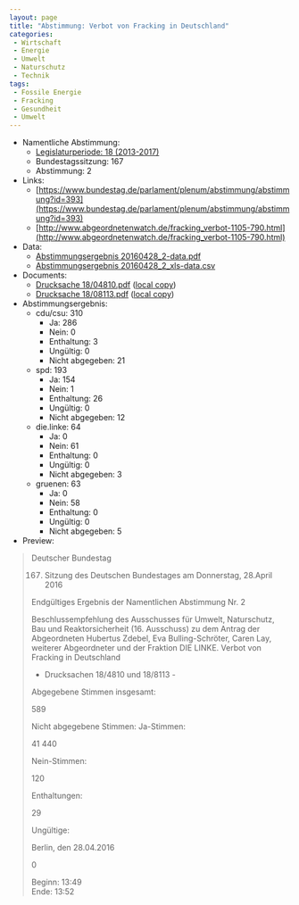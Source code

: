 ```yaml
---
layout: page
title: "Abstimmung: Verbot von Fracking in Deutschland"
categories:
 - Wirtschaft
 - Energie
 - Umwelt
 - Naturschutz 
 - Technik
tags:
 - Fossile Energie
 - Fracking
 - Gesundheit
 - Umwelt
---
```


* Namentliche Abstimmung:
    * [Legislaturperiode: 18 (2013-2017)](https://de.wikipedia.org/wiki/18._Deutscher_Bundestag)
    * Bundestagssitzung: 167
    * Abstimmung: 2
* Links: 
    * [https://www.bundestag.de/parlament/plenum/abstimmung/abstimmung?id=393](https://www.bundestag.de/parlament/plenum/abstimmung/abstimmung?id=393)
    * [http://www.abgeordnetenwatch.de/fracking_verbot-1105-790.html](http://www.abgeordnetenwatch.de/fracking_verbot-1105-790.html)
* Data: 
    * [Abstimmungsergebnis 20160428_2-data.pdf](/res/abstimmungsliste/20160428_2-data.pdf)
    * [Abstimmungsergebnis 20160428_2_xls-data.csv](/res/abstimmungsliste/analyses/20160428_2_xls-data.csv)
* Documents: 
    * [Drucksache 18/04810.pdf](http://dip21.bundestag.de/dip21/btd/18/048/1804810.pdf) ([local copy](/res/abstimmungsdaten/018-167-02/1804810.pdf))
    * [Drucksache 18/08113.pdf](http://dip21.bundestag.de/dip21/btd/18/081/1808113.pdf) ([local copy](/res/abstimmungsdaten/018-167-02/1808113.pdf))
* Abstimmungsergebnis:
    * cdu/csu: 310
        * Ja: 286
        * Nein: 0
        * Enthaltung: 3
        * Ungültig: 0
        * Nicht abgegeben: 21
    * spd: 193
        * Ja: 154
        * Nein: 1
        * Enthaltung: 26
        * Ungültig: 0
        * Nicht abgegeben: 12
    * die.linke: 64
        * Ja: 0
        * Nein: 61
        * Enthaltung: 0
        * Ungültig: 0
        * Nicht abgegeben: 3
    * gruenen: 63
        * Ja: 0
        * Nein: 58
        * Enthaltung: 0
        * Ungültig: 0
        * Nicht abgegeben: 5
* Preview: 
> Deutscher Bundestag
> 
> 167. Sitzung des Deutschen Bundestages
> am Donnerstag, 28.April 2016
> 
> Endgültiges Ergebnis der Namentlichen Abstimmung Nr. 2
> 
> Beschlussempfehlung des Ausschusses für Umwelt, Naturschutz, Bau und
> Reaktorsicherheit (16. Ausschuss)
> zu dem Antrag der Abgeordneten Hubertus Zdebel, Eva Bulling-Schröter, Caren Lay,
> weiterer Abgeordneter und der Fraktion DIE LINKE.
> Verbot von Fracking in Deutschland
> - Drucksachen 18/4810 und 18/8113 -
> 
> Abgegebene Stimmen insgesamt:
> 
> 589
> 
> Nicht abgegebene Stimmen:
> Ja-Stimmen:
> 
> 41
> 440
> 
> Nein-Stimmen:
> 
> 120
> 
> Enthaltungen:
> 
> 29
> 
> Ungültige:
> 
> Berlin, den 28.04.2016
> 
> 0
> 
> Beginn: 13:49  
> Ende: 13:52
